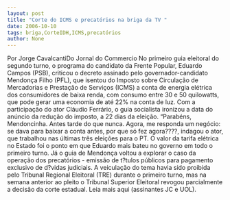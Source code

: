```yaml
---
layout: post
title: "Corte do ICMS e precatórios na briga da TV "
date: 2006-10-10
tags: briga,CorteIDH,ICMS,precatórios
author: None
---
```

Por Jorge CavalcantiDo Jornal do Commercio
No primeiro guia eleitoral do segundo turno, o programa do candidato da Frente Popular, Eduardo Campos (PSB), criticou o decreto assinado pelo governador-candidato Mendonça Filho (PFL), que isentou do Imposto sobre Circulação de Mercadorias e Prestação de Serviços (ICMS) a conta de energia elétrica dos consumidores de baixa renda, com consumo entre 30 e 50 quilowatts, que pode gerar uma economia de até 22% na conta de luz.
Com a participação do ator Cláudio Ferrário, o guia socialista ironizou a data do anúncio da redução do imposto, a 22 dias da eleição. 
“Parabéns, Mendoncinha. Antes tarde do que nunca. Agora, me responda um negócio: se dava para baixar a conta antes, por que só fez agora????, indagou o ator, que trabalhou nas últimas três eleições para o PT. 
O valor da tarifa elétrica no Estado foi o ponto em que Eduardo mais bateu no governo em todo o primeiro turno. 
Já o guia de Mendonça voltou a explorar o caso da operação dos precatórios - emissão de t?tulos públicos para pagamento exclusivo de d?vidas judiciais. 
A veiculação do tema havia sido proibida pelo Tribunal Regional Eleitoral (TRE) durante o primeiro turno, mas na semana anterior ao pleito o Tribunal Superior Eleitoral revogou parcialmente a decisão da corte estadual.
Leia mais aqui (assinantes JC e UOL). 